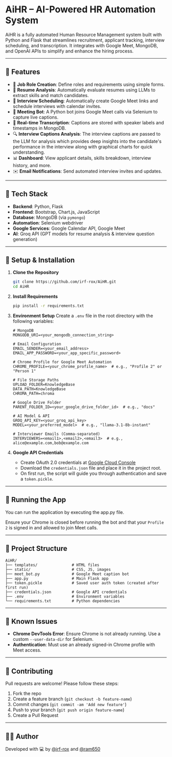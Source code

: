 # AiHR – AI-Powered HR Automation System

AiHR is a fully automated Human Resource Management system built with Python and Flask that streamlines recruitment, applicant tracking, interview scheduling, and transcription. It integrates with Google Meet, MongoDB, and OpenAI APIs to simplify and enhance the hiring process.

---

## 🚀 Features

- 💼 **Job Role Creation**: Define roles and requirements using simple forms.
- 📄 **Resume Analysis**: Automatically evaluate resumes using LLMs to extract skills and match candidates.
- 📆 **Interview Scheduling**: Automatically create Google Meet links and schedule interviews with calendar invites.
- 🤖 **Meeting Bot**: A Python bot joins Google Meet calls via Selenium to capture live captions.
- 📝 **Real-time Transcription**: Captions are stored with speaker labels and timestamps in MongoDB.
- 🔍 **Interview Captions Analysis**: The interview captions are passed to the LLM for analysis which provides deep insights into the candidate's performance in the interview along with graphical charts for quick understanding.
- 📊 **Dashboard**: View applicant details, skills breakdown, interview history, and more.
- ✉️ **Email Notifications**: Send automated interview invites and updates.

---

## 🧠 Tech Stack

- **Backend**: Python, Flask
- **Frontend**: Bootstrap, Chart.js, JavaScript
- **Database**: MongoDB (via `pymongo`)
- **Automation**: Selenium webdriver
- **Google Services**: Google Calendar API, Google Meet
- **AI**: Groq API (GPT models for resume analysis & interview question generation)

---

## 🔧 Setup & Installation

1. **Clone the Repository**
   ```bash
   git clone https://github.com/irf-rox/AiHR.git
   cd AiHR


2. **Install Requirements**

   ```bash
   pip install -r requirements.txt

3. **Environment Setup**
   Create a `.env` file in the root directory with the following variables:

   ```
   # MongoDB
   MONGODB_URI=<your_mongodb_connection_string>
   
   # Email Configuration
   EMAIL_SENDER=<your_email_address>
   EMAIL_APP_PASSWORD=<your_app_specific_password>
   
   # Chrome Profile for Google Meet Automation
   CHROME_PROFILE=<your_chrome_profile_name>  # e.g., "Profile 2" or "Person 1"
   
   # File Storage Paths
   UPLOAD_FOLDER=KnowledgeBase
   DATA_PATH=KnowledgeBase
   CHROMA_PATH=chroma
   
   # Google Drive Folder
   PARENT_FOLDER_ID=<your_google_drive_folder_id>  # e.g., "docs"
   
   # AI Model & API
   GROQ_API_KEY=<your_groq_api_key>
   MODEL=<your_preferred_model>  # e.g., "llama-3.1-8b-instant"
   
   # Interviewer Emails (Comma-separated)
   INTERVIEWERS=<email1>,<email2>,<email3>  # e.g., alice@example.com,bob@example.com
   ```

4. **Google API Credentials**

   * Create OAuth 2.0 credentials at [Google Cloud Console](https://console.cloud.google.com/)
   * Download the `credentials.json` file and place it in the project root.
   * On first run, the script will guide you through authentication and save a `token.pickle`.

---

## 🧪 Running the App

You can run the application by executing the app.py file.

Ensure your Chrome is closed before running the bot and that your `Profile 2` is signed in and allowed to join Meet calls.

---

## 📁 Project Structure

```
AiHR/
├── templates/               # HTML files
├── static/                  # CSS, JS, images
├── meet_bot.py              # Google Meet caption bot
├── app.py                   # Main Flask app
├── token.pickle             # Saved user auth token (created after first run)
├── credentials.json         # Google API credentials
├── .env                     # Environment variables
└── requirements.txt         # Python dependencies
```

---

## 📌 Known Issues

* **Chrome DevTools Error**: Ensure Chrome is not already running. Use a custom `--user-data-dir` for Selenium.
* **Authentication**: Must use an already signed-in Chrome profile with Meet access.

---

## 🤝 Contributing

Pull requests are welcome! Please follow these steps:

1. Fork the repo
2. Create a feature branch (`git checkout -b feature-name`)
3. Commit changes (`git commit -am 'Add new feature'`)
4. Push to your branch (`git push origin feature-name`)
5. Create a Pull Request

---

## 👨‍💻 Author

Developed with 💻 by [@irf-rox](https://github.com/irf-rox) and [@ram650](https://github.com/ram650)
